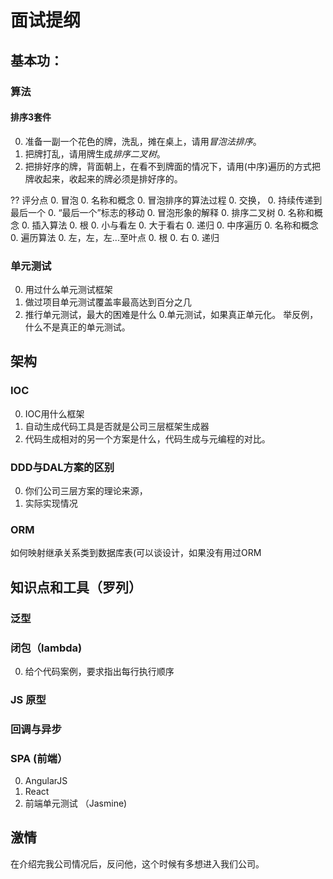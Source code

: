 # 面试提纲

## 基本功：
### 算法
#### 排序3套件
0. 准备一副一个花色的牌，洗乱，摊在桌上，请用*冒泡法排序*。
0. 把牌打乱，请用牌生成*排序二叉树*。
0. 把排好序的牌，背面朝上，在看不到牌面的情况下，请用(中序)遍历的方式把牌收起来，收起来的牌必须是排好序的。

?? 评分点
0. 冒泡
    0. 名称和概念
    0. 冒泡排序的算法过程
        0. 交换，
        0. 持续传递到最后一个
        0. “最后一个”标志的移动
    0. 冒泡形象的解释
0. 排序二叉树
    0. 名称和概念
    0. 插入算法
        0. 根
        0. 小与看左
        0. 大于看右
        0. 递归
0. 中序遍历
    0. 名称和概念 
    0. 遍历算法
        0. 左，左，左...至叶点
        0. 根
        0. 右
        0. 递归
### 单元测试
0. 用过什么单元测试框架
0. 做过项目单元测试覆盖率最高达到百分之几
0. 推行单元测试，最大的困难是什么
0.单元测试，如果真正单元化。 举反例，什么不是真正的单元测试。

## 架构
### IOC
0. IOC用什么框架
0. 自动生成代码工具是否就是公司三层框架生成器
0. 代码生成相对的另一个方案是什么，代码生成与元编程的对比。
### DDD与DAL方案的区别
0. 你们公司三层方案的理论来源，
0. 实际实现情况
### ORM 
如何映射继承关系类到数据库表(可以谈设计，如果没有用过ORM

## 知识点和工具（罗列）
### 泛型
### 闭包（lambda)
0. 给个代码案例，要求指出每行执行顺序
### JS 原型
### 回调与异步
### SPA (前端）
0. AngularJS
0. React
0. 前端单元测试 （Jasmine)


## 激情
在介绍完我公司情况后，反问他，这个时候有多想进入我们公司。